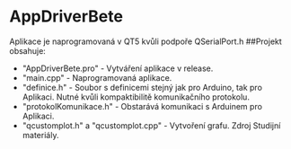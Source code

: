 # AppDriverBete

Aplikace je naprogramovaná v QT5 kvůli podpoře QSerialPort.h
##Projekt obsahuje:
* "AppDriverBete.pro" - Vytváření aplikace v release.
* "main.cpp" - Naprogramovaná aplikace.
* "definice.h" - Soubor s definicemi stejný jak pro Arduino, tak pro Aplikaci. Nutné kvůli kompaktibilitě komunikačního protokolu.
* "protokolKomunikace.h" - Obstarává komunikaci s Arduinem pro Aplikaci.
* "qcustomplot.h" a "qcustomplot.cpp" - Vytvoření grafu. Zdroj Studijní materiály.
